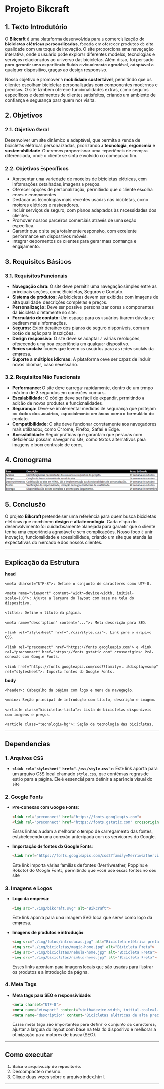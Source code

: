 # Projeto Bikcraft

## 1. Texto Introdutório
O **Bikcraft** é uma plataforma desenvolvida para a comercialização de **bicicletas elétricas personalizadas**, focada em oferecer produtos de alta qualidade com um toque de inovação. O site proporciona uma navegação interativa, onde o usuário pode explorar diferentes modelos, tecnologias e serviços relacionados ao universo das bicicletas. Além disso, foi pensado para garantir uma experiência fluida e visualmente agradável, adaptável a qualquer dispositivo, graças ao design responsivo.

Nosso objetivo é promover a **mobilidade sustentável**, permitindo que os clientes escolham bicicletas personalizadas com componentes modernos e precisos. O site também oferece funcionalidades extras, como seguros específicos e depoimentos de clientes satisfeitos, criando um ambiente de confiança e segurança para quem nos visita.

## 2. Objetivos

### 2.1. Objetivo Geral
Desenvolver um site dinâmico e adaptável, que permita a venda de bicicletas elétricas personalizadas, priorizando a **tecnologia**, **ergonomia** e **sustentabilidade**. Queremos proporcionar uma experiência de compra diferenciada, onde o cliente se sinta envolvido do começo ao fim.

### 2.2. Objetivos Específicos
- Apresentar uma variedade de modelos de bicicletas elétricas, com informações detalhadas, imagens e preços.
- Oferecer opções de personalização, permitindo que o cliente escolha cores e componentes.
- Destacar as tecnologias mais recentes usadas nas bicicletas, como motores elétricos e rastreadores.
- Incluir serviços de seguro, com planos adaptados às necessidades dos clientes.
- Promover nossos parceiros comerciais através de uma seção específica.
- Garantir que o site seja totalmente responsivo, com excelente performance em dispositivos móveis.
- Integrar depoimentos de clientes para gerar mais confiança e engajamento.

## 3. Requisitos Básicos

### 3.1. Requisitos Funcionais
- **Navegação clara:** O site deve permitir uma navegação simples entre as principais seções, como Bicicletas, Seguros e Contato.
- **Sistema de produtos:** As bicicletas devem ser exibidas com imagens de alta qualidade, descrições completas e preços.
- **Personalização:** Deve ser possível personalizar cores e componentes da bicicleta diretamente no site.
- **Formulário de contato:** Um espaço para os usuários tirarem dúvidas e pedirem mais informações.
- **Seguros:** Exibir detalhes dos planos de seguro disponíveis, com um botão de ação para inscrições.
- **Design responsivo:** O site deve se adaptar a várias resoluções, oferecendo uma boa experiência em qualquer dispositivo.
- **Redes sociais:** Ícones que levem os usuários para as redes sociais da empresa.
- **Suporte a múltiplos idiomas:** A plataforma deve ser capaz de incluir novos idiomas, caso necessário.

### 3.2. Requisitos Não Funcionais
- **Performance:** O site deve carregar rapidamente, dentro de um tempo máximo de 3 segundos em conexões comuns.
- **Escalabilidade:** O código deve ser fácil de expandir, permitindo a adição de novos produtos e funcionalidades.
- **Segurança:** Deve-se implementar medidas de segurança que protejam os dados dos usuários, especialmente em áreas como o formulário de contato.
- **Compatibilidade:** O site deve funcionar corretamente nos navegadores mais utilizados, como Chrome, Firefox, Safari e Edge.
- **Acessibilidade:** Seguir práticas que garantam que pessoas com deficiência possam navegar no site, como textos alternativos para imagens e bom contraste de cores.

## 4. Cronograma
![TAbela 1 - Cronograma do projeto](cronograma.png)

## 5. Conclusão
O projeto **Bikcraft** pretende ser uma referência para quem busca bicicletas elétricas que combinem **design** e **alta tecnologia**. Cada etapa do desenvolvimento foi cuidadosamente planejada para garantir que o cliente tenha uma experiência agradável e sem complicações. Nosso foco é unir inovação, funcionalidade e acessibilidade, criando um site que atenda às expectativas do mercado e dos nossos clientes.

---
## Explicação da Estrutura
**head**

    <meta charset="UTF-8">: Define o conjunto de caracteres como UTF-8.
    
    <meta name="viewport" content="width=device-width, initial-scale=1.0">: Ajusta a largura do layout com base na tela do dispositivo.
    
    <title>: Define o título da página.
    
    <meta name="description" content="...">: Meta descrição para SEO.
    
    <link rel="stylesheet" href="./css/style.css">: Link para o arquivo CSS.
    
    <link rel="preconnect" href="https://fonts.googleapis.com"> e <link rel="preconnect" href="https://fonts.gstatic.com" crossorigin>: Pré-conexão com Google Fonts.
    
    <link href="https://fonts.googleapis.com/css2?family=...&display=swap" rel="stylesheet">: Importa fontes do Google Fonts.
    
 **body**

    <header>: Cabeçalho da página com logo e menu de navegação.
    
    <main>: Seção principal de introdução com título, descrição e imagem.
    
    <article class="bicicletas-lista">: Lista de bicicletas disponíveis com imagens e preços.
    
    <article class="tecnologia-bg">: Seção de tecnologia das bicicletas.
---
## Dependencias

### 1. **Arquivos CSS**
- **`<link rel="stylesheet" href="./css/style.css">`**: Este link aponta para um arquivo CSS local chamado `style.css`, que contém as regras de estilo para a página. Ele é essencial para definir a aparência visual do site.

### 2. **Google Fonts**
- **Pré-conexão com Google Fonts**:
  ```html
  <link rel="preconnect" href="https://fonts.googleapis.com">
  <link rel="preconnect" href="https://fonts.gstatic.com" crossorigin>
  ```
  Essas linhas ajudam a melhorar o tempo de carregamento das fontes, estabelecendo uma conexão antecipada com os servidores do Google.

- **Importação de fontes do Google Fonts**:
  ```html
  <link href="https://fonts.googleapis.com/css2?family=Merriweather:ital,wght@0,300;0,400;0,700;0,900;1,300;1,400;1,700;1,900&family=Poppins:ital,wght@0,100;0,200;0,300;0,400;0,500;0,600;0,700;0,800;0,900&family=Roboto:ital,wght@0,100;0,300;0,400;0,500;0,700;0,900&display=swap" rel="stylesheet">
  ```
  Este link importa várias famílias de fontes (Merriweather, Poppins e Roboto) do Google Fonts, permitindo que você use essas fontes no seu site.

### 3. **Imagens e Logos**
- **Logo da empresa**:
  ```html
  <img src="./img/bikcraft.svg" alt="Bikcraft">
  ```
  Este link aponta para uma imagem SVG local que serve como logo da empresa.

- **Imagens de produtos e introdução**:
  ```html
  <img src="./img/fotos/introducao.jpg" alt="Bicicleta elétrica preta.">
  <img src="./img/bicicletas/magic-home.jpg" alt="Bicicleta Preta">
  <img src="./img/bicicletas/nebula-home.jpg" alt="Bicicleta Preta">
  <img src="./img/bicicletas/nimbus-home.jpg" alt="Bicicleta Preta">
  ```
  Esses links apontam para imagens locais que são usadas para ilustrar os produtos e a introdução da página.

### 4. **Meta Tags**
- **Meta tags para SEO e responsividade**:
  ```html
  <meta charset="UTF-8">
  <meta name="viewport" content="width=device-width, initial-scale=1.0">
  <meta name="description" content="Bicicletas elétricas de alta precisão e qualidade, feitas sob medida para o cliente. Explore o mundo na sua velocidade com a Bikcraft.">
  ```
  Essas meta tags são importantes para definir o conjunto de caracteres, ajustar a largura do layout com base na tela do dispositivo e melhorar a otimização para motores de busca (SEO).
---
## Como executar
1. Baixe o arquivo.zip do repositorio.
2. Descompacte o mesmo.
3. Clique duas vezes sobre o arquivo index.html.
---
